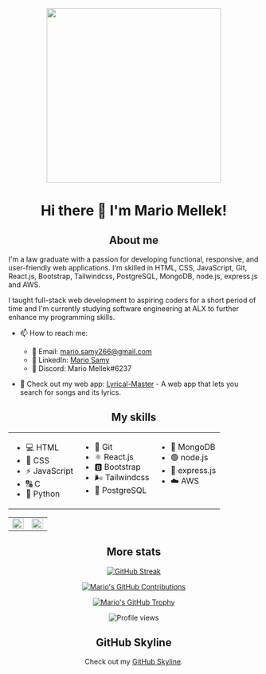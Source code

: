 <div align="center">
  <img src="https://avatars.githubusercontent.com/u/107096218?v=4" width="350px">
  <h1>Hi there 👋 I'm Mario Mellek!</h1>
</div>

<h2 align="center">About me</h2>

I'm a law graduate with a passion for developing functional, responsive, and user-friendly web applications. I'm skilled in HTML, CSS, JavaScript, Git, React.js, Bootstrap, Tailwindcss, PostgreSQL, MongoDB, node.js, express.js and AWS.

I taught full-stack web development to aspiring coders for a short period of time and I'm currently studying software engineering at ALX to further enhance my programming skills.

- 📫 How to reach me: 
  - 📧 Email: [mario.samy266@gmail.com](mailto:mario.samy266@gmail.com)
  - 💼 LinkedIn: [Mario Samy](https://www.linkedin.com/in/mario-samy-2a3036246/)
  - 💬 Discord: Mario Mellek#6237

- 🎵 Check out my web app: [Lyrical-Master](https://github.com/Mario-Mellek/Lyrical-Master) - A web app that lets you search for songs and its lyrics.
  
<h2 align="center">My skills</h2>

<table align="center"">
  <tr>
    <td valign="top">
      <ul>
       <li> 💻 HTML
       <li> 🎨 CSS
       <li> ⚡ JavaScript
       <li> 🔠 C
       <li> 🐍 Python
      </ul>
    </td>
    <td valign="top">
      <ul>
       <li> 🌿 Git
       <li> ⚛️ React.js
       <li> 🅱️ Bootstrap
       <li> 🌬️ Tailwindcss
       <li> 🐘 PostgreSQL
      </ul>  
    </td>
    <td valign="top">
      <ul>
        <li> 🍃 MongoDB
        <li> 🟢 node.js
        <li> 🚀 express.js
        <li> ☁️ AWS
      </ul>
    </td>
  </tr>
</table>

<table>
  <tr>
    <td valign="top" width="50%">
      <img src="https://github-readme-stats.vercel.app/api/top-langs/?username=Mario-Mellek&layout=compact" align="left" style="width: 100%" />
    </td>
    <td valign="top" width="50%">
      <img src="https://github-readme-stats.vercel.app/api?username=Mario-Mellek&show_icons=true&theme=radical" align="left" style="width: 100%" />
    </td>
  </tr>
</table>

<h2 align="center">More stats</h2>

<div align="center">

  [![GitHub Streak](https://github-readme-streak-stats.herokuapp.com/?user=Mario-Mellek)](https://git.io/streak-stats)

  [![Mario's GitHub Contributions](https://ghchart.rshah.org/Mario-Mellek)](https://github.com/Mario-Mellek/github-chart)

  [![Mario's GitHub Trophy](https://github-profile-trophy.vercel.app/?username=Mario-Mellek&theme=onedark)](https://github.com/Mario-Mellek/github-profile-trophy)

  ![Profile views](https://komarev.com/ghpvc/?username=Mario-Mellek)
  
 </div>

<h2 align="center">GitHub Skyline</h2>

<div align="center">
  Check out my <a href="https://skyline.github.com/Mario-Mellek/2023">GitHub Skyline</a>.
</div>
